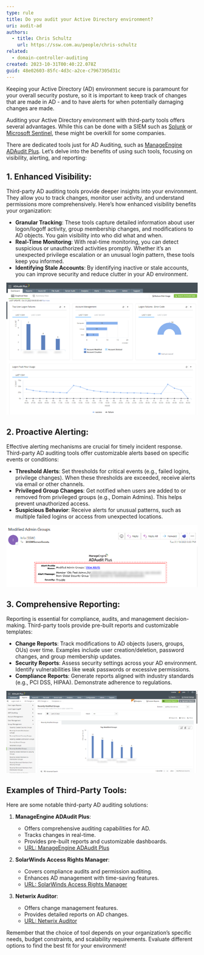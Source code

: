 ```yaml
---
type: rule
title: Do you audit your Active Directory environment?
uri: audit-ad
authors:
  - title: Chris Schultz
    url: https://ssw.com.au/people/chris-schultz
related:
  - domain-controller-auditing
created: 2023-10-31T00:40:22.078Z
guid: 48e02603-85fc-4d3c-a2ce-c7967305d31c
---
```

Keeping your Active Directory (AD) environment secure is paramount for your overall security posture, so it is important to keep track of changes that are made in AD - and to have alerts for when potentially damaging changes are made.

Auditing your Active Directory environment with third-party tools offers several advantages. While this can be done with a SIEM such as [Splunk](https://www.splunk.com/) or [Microsoft Sentinel](https://azure.microsoft.com/en-au/products/microsoft-sentinel), these might be overkill for some companies. 

There are dedicated tools just for AD Auditing, such as [ManageEngine ADAudit Plus](https://www.manageengine.com/products/active-directory-audit/). Let’s delve into the benefits of using such tools, focusing on visibility, alerting, and reporting:

<!--endintro-->

## **1. Enhanced Visibility:**

Third-party AD auditing tools provide deeper insights into your environment. They allow you to track changes, monitor user activity, and understand permissions more comprehensively. Here’s how enhanced visibility benefits your organization:

* **Granular Tracking**: These tools capture detailed information about user logon/logoff activity, group membership changes, and modifications to AD objects. You gain visibility into who did what and when.
* **Real-Time Monitoring**: With real-time monitoring, you can detect suspicious or unauthorized activities promptly. Whether it’s an unexpected privilege escalation or an unusual login pattern, these tools keep you informed.
* **Identifying Stale Accounts**: By identifying inactive or stale accounts, you can improve security and reduce clutter in your AD environment.

![Figure: ADAudit Plus Dashboard gives you immediate visibility](adaudit-visibility.png)

## **2. Proactive Alerting:**

Effective alerting mechanisms are crucial for timely incident response. Third-party AD auditing tools offer customizable alerts based on specific events or conditions:

* **Threshold Alerts**: Set thresholds for critical events (e.g., failed logins, privilege changes). When these thresholds are exceeded, receive alerts via email or other channels.
* **Privileged Group Changes**: Get notified when users are added to or removed from privileged groups (e.g., Domain Admins). This helps prevent unauthorized access.
* **Suspicious Behavior**: Receive alerts for unusual patterns, such as multiple failed logins or access from unexpected locations.

![Figure: Email alert from ADAudit Plus](adaudit-alert.png)

## **3. Comprehensive Reporting:**

Reporting is essential for compliance, audits, and management decision-making. Third-party tools provide pre-built reports and customizable templates:

* **Change Reports**: Track modifications to AD objects (users, groups, OUs) over time. Examples include user creation/deletion, password changes, and group membership updates.
* **Security Reports**: Assess security settings across your AD environment. Identify vulnerabilities like weak passwords or excessive permissions.
* **Compliance Reports**: Generate reports aligned with industry standards (e.g., PCI DSS, HIPAA). Demonstrate adherence to regulations.

![Figure: ADAudit Plus gives you 100's of reports - for example, recently modified groups](adaudit-reports.png)

## **Examples of Third-Party Tools:**

Here are some notable third-party AD auditing solutions:

1. **ManageEngine ADAudit Plus**:

   * Offers comprehensive auditing capabilities for AD.
   * Tracks changes in real-time.
   * Provides pre-built reports and customizable dashboards.
   * [URL: ManageEngine ADAudit Plus](https://www.manageengine.com/products/active-directory-audit/)
2. **SolarWinds Access Rights Manager**:

   * Covers compliance audits and permission auditing.
   * Enhances AD management with time-saving features.
   * [URL: SolarWinds Access Rights Manager](https://www.solarwinds.com/access-rights-manager/use-cases/active-directory-auditing-tool)
3. **Netwrix Auditor**:

   * Offers change management features.
   * Provides detailed reports on AD changes.
   * [URL: Netwrix Auditor](https://www.netwrix.com/auditor.html)

Remember that the choice of tool depends on your organization’s specific needs, budget constraints, and scalability requirements. Evaluate different options to find the best fit for your environment!